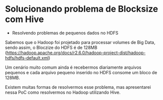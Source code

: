 # Solucionando problema de Blocksize com Hive 

- Resolvendo problemas de pequenos dados no HDFS

Sabemos que o Hadoop foi projetado para processar volumes de Big Data, sendo assim, o Bloczize do HDFS é de 128MB (https://hadoop.apache.org/docs/r2.6.0/hadoop-project-dist/hadoop-hdfs/hdfs-default.xml) 

Um cenário muito comum ainda é recebermos diariamente arquivos pequenos e cada arquivo pequeno inserido no HDFS consome um bloco de 128MB.

Existem muitas formas de resolvermos esse problema, mas apresentarei nessa PoC como resolvermos no Hadoop utilizando Hive.


